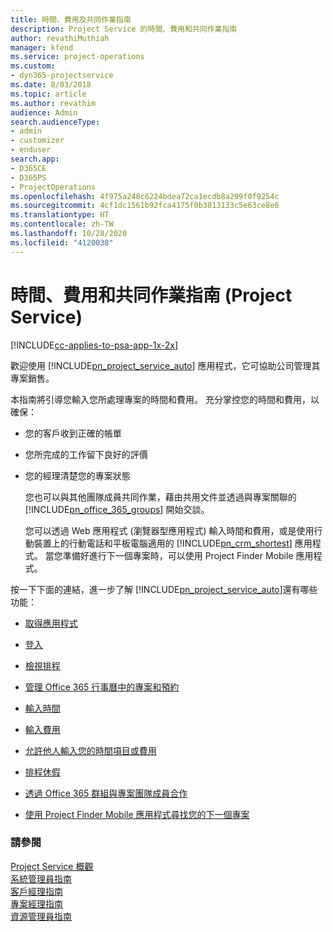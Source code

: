 ```yaml
---
title: 時間、費用及共同作業指南
description: Project Service 的時間、費用和共同作業指南
author: revathiMuthiah
manager: kfend
ms.service: project-operations
ms.custom:
- dyn365-projectservice
ms.date: 8/03/2018
ms.topic: article
ms.author: revathim
audience: Admin
search.audienceType:
- admin
- customizer
- enduser
search.app:
- D365CE
- D365PS
- ProjectOperations
ms.openlocfilehash: 4f975a248c6224bdea72ca1ecdb8a299f0f9254c
ms.sourcegitcommit: 4cf1dc1561b92fca4175f0b3813133c5e63ce8e6
ms.translationtype: HT
ms.contentlocale: zh-TW
ms.lasthandoff: 10/28/2020
ms.locfileid: "4120038"
---
```

# <a name="time-expense-and-collaboration-guide-project-service"></a>時間、費用和共同作業指南 (Project Service)

[!INCLUDE[cc-applies-to-psa-app-1x-2x](../includes/cc-applies-to-psa-app-1x-2x.md)]

歡迎使用 [!INCLUDE[pn_project_service_auto](../includes/pn-project-service-auto.md)] 應用程式，它可協助公司管理其專案銷售。 
  
 本指南將引導您輸入您所處理專案的時間和費用。 充分掌控您的時間和費用，以確保：  
  
- 您的客戶收到正確的帳單  
  
- 您所完成的工作留下良好的評價  
  
- 您的經理清楚您的專案狀態  
  
  您也可以與其他團隊成員共同作業，藉由共用文件並透過與專案關聯的 [!INCLUDE[pn_office_365_groups](../includes/pn-office-365-groups.md)] 開始交談。  
  
  您可以透過 Web 應用程式 (瀏覽器型應用程式) 輸入時間和費用，或是使用行動裝置上的行動電話和平板電腦適用的 [!INCLUDE[pn_crm_shortest](../includes/pn-crm-shortest.md)] 應用程式。 當您準備好進行下一個專案時，可以使用 Project Finder Mobile 應用程式。  
  
按一下下面的連結，進一步了解 [!INCLUDE[pn_project_service_auto](../includes/pn-project-service-auto.md)]還有哪些功能：  
  
-   [取得應用程式](../psa/get-apps.md)  
  
-   [登入](../psa/sign-in.md)  
  
-   [檢視排程](../psa/view-schedule.md)  
  
-   [管理 Office 365 行事曆中的專案和預約](../psa/manage-project-bookings-office-365-calendar.md)  
  
-   [輸入時間](../psa/enter-time.md)  
  
-   [輸入費用](../psa/enter-expenses.md)  
  
-   [允許他人輸入您的時間項目或費用](../psa/allow-someone-else-enter-time-entry-expense.md)  
  
-   [排程休假](../psa/schedule-time-off.md)  
  
-   [透過 Office 365 群組與專案團隊成員合作](../psa/collaborate-project-team-members-office-365-groups.md)  
  
-   [使用 Project Finder Mobile 應用程式尋找您的下一個專案](../psa/find-next-project-finder-mobile-app.md)  
  
### <a name="see-also"></a>請參閱  
 [Project Service 概觀](../psa/overview.md)   
 [系統管理員指南](../psa/admin-guide.md)   
 [客戶經理指南](../psa/account-manager-guide.md)   
 [專案經理指南](../psa/project-manager-guide.md)   
 [資源管理員指南](../psa/resource-manager-guide.md)   
